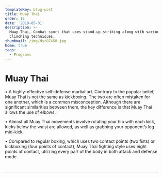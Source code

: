 ```yaml
---
templateKey: blog-post
title: Muay Thai
order: 12
date: '2019-05-01'
description: >-
  Muay-Thai, Combat sport that uses stand-up striking along with various
  clinching techniques. 
thumbnail: /img/dsc07458.jpg
home: true
tags:
  - Programs
---
```


# Muay Thai

• A highly-effective self-defense martial art. Contrary to the popular belief, Muay Thai is not the same as kickboxing. The two are often mistaken for one another, which is a common misconception. Although there are significant similarities between them, the key difference is that Muay Thai allows the use of elbows.

• Almost all Muay Thai movements involve rotating your hip with each kick, kicks below the waist are allowed, as well as grabbing your opponent’s leg mid-kick.

• Compared to regular boxing, which uses two contact points (two fists) or kickboxing (four points of contact), Muay Thai fighting style uses eight points of contact, utilizing every part of the body in both attack and defense mode.

<br>

---
